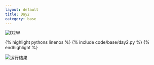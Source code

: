 ```yaml
---
layout: default
title: Day2
category: base
---
```


![D2W](https://cdn.jsdelivr.net/gh/102300671/image@main/pydevbase/base/D2W.jpg)

{% highlight pythons linenos %}
{% include code/base/day2.py %}
{% endhighlight %}

![运行结果](https://cdn.jsdelivr.net/gh/102300671/image@main/pydevbase/base/D2A.jpg)
